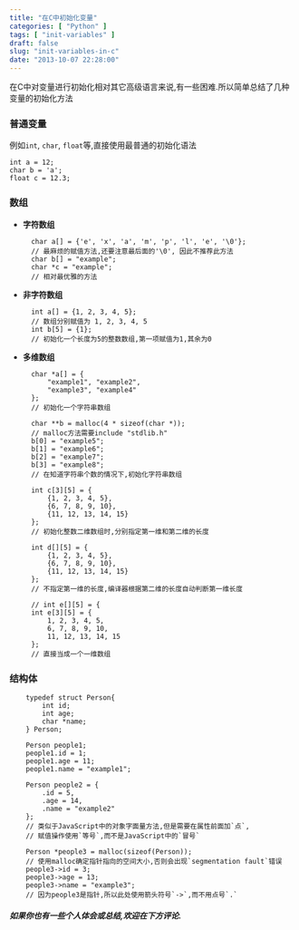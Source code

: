 ```yaml
---
title: "在C中初始化变量"
categories: [ "Python" ]
tags: [ "init-variables" ]
draft: false
slug: "init-variables-in-c"
date: "2013-10-07 22:28:00"
---
```


在C中对变量进行初始化相对其它高级语言来说,有一些困难.所以简单总结了几种变量的初始化方法

### 普通变量
例如`int`, `char`, `float`等,直接使用最普通的初始化语法


<!--more-->


    int a = 12;
    char b = 'a';
    float c = 12.3;

### 数组
- __字符数组__

        char a[] = {'e', 'x', 'a', 'm', 'p', 'l', 'e', '\0'};
        // 最麻烦的赋值方法,还要注意最后面的'\0', 因此不推荐此方法
        char b[] = "example";
        char *c = "example";
        // 相对最优雅的方法
- __非字符数组__

        int a[] = {1, 2, 3, 4, 5};
        // 数组分别赋值为 1, 2, 3, 4, 5
        int b[5] = {1};
        // 初始化一个长度为5的整数数组,第一项赋值为1,其余为0
- __多维数组__

        char *a[] = {
            "example1", "example2",
            "example3", "example4"
        };
        // 初始化一个字符串数组

        char **b = malloc(4 * sizeof(char *));
        // malloc方法需要include "stdlib.h"
        b[0] = "example5";
        b[1] = "example6";
        b[2] = "example7";
        b[3] = "example8";
        // 在知道字符串个数的情况下,初始化字符串数组

        int c[3][5] = {
            {1, 2, 3, 4, 5},
            {6, 7, 8, 9, 10},
            {11, 12, 13, 14, 15}
        };
        // 初始化整数二维数组时,分别指定第一维和第二维的长度

        int d[][5] = {
            {1, 2, 3, 4, 5},
            {6, 7, 8, 9, 10},
            {11, 12, 13, 14, 15}
        };
        // 不指定第一维的长度,编译器根据第二维的长度自动判断第一维长度

        // int e[][5] = {
        int e[3][5] = {
            1, 2, 3, 4, 5,
            6, 7, 8, 9, 10,
            11, 12, 13, 14, 15
        };
        // 直接当成一个一维数组

### 结构体

        typedef struct Person{
            int id;
            int age;
            char *name;
        } Person;

        Person people1;
        people1.id = 1;
        people1.age = 11;
        people1.name = "example1";

        Person people2 = {
            .id = 5,
            .age = 14,
            .name = "example2"
        };
        // 类似于JavaScript中的对象字面量方法,但是需要在属性前面加`点`,
        // 赋值操作使用`等号`,而不是JavaScript中的`冒号`

        Person *people3 = malloc(sizeof(Person));
        // 使用malloc确定指针指向的空间大小,否则会出现`segmentation fault`错误
        people3->id = 3;
        people3->age = 13;
        people3->name = "example3";
        // 因为people3是指针,所以此处使用箭头符号`->`,而不用点号`.`

##### 如果你也有一些个人体会或总结,欢迎在下方评论.